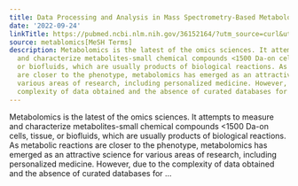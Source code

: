 ```yaml
---
title: Data Processing and Analysis in Mass Spectrometry-Based Metabolomics
date: '2022-09-24'
linkTitle: https://pubmed.ncbi.nlm.nih.gov/36152164/?utm_source=curl&utm_medium=rss&utm_campaign=pubmed-2&utm_content=1Zkrxt7ktlCbHBXEV3v65xxSnkSWNsJ1A6Fq3gBniKhGfIUslK&fc=20210907212339&ff=20220928215211&v=2.17.8
source: metablomics[MeSH Terms]
description: Metabolomics is the latest of the omics sciences. It attempts to measure
  and characterize metabolites-small chemical compounds <1500 Da-on cells, tissue,
  or biofluids, which are usually products of biological reactions. As metabolic reactions
  are closer to the phenotype, metabolomics has emerged as an attractive science for
  various areas of research, including personalized medicine. However, due to the
  complexity of data obtained and the absence of curated databases for ...
---
```

Metabolomics is the latest of the omics sciences. It attempts to measure and characterize metabolites-small chemical compounds <1500 Da-on cells, tissue, or biofluids, which are usually products of biological reactions. As metabolic reactions are closer to the phenotype, metabolomics has emerged as an attractive science for various areas of research, including personalized medicine. However, due to the complexity of data obtained and the absence of curated databases for ...